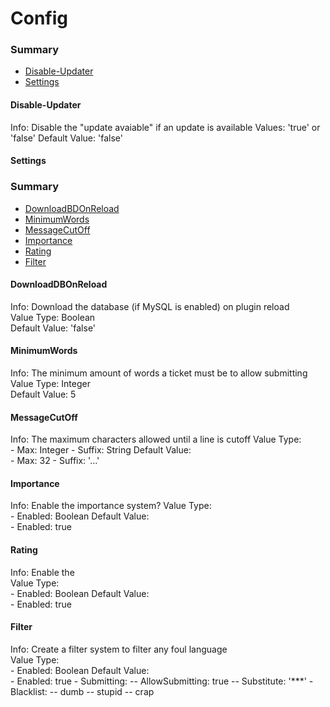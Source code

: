 # Config #

### Summary ###
- [Disable-Updater](#user-content-disable-updater)
- [Settings](#user-content-settings)

#### Disable-Updater ####
  Info: Disable the "update avaiable" if an update is available
  Values: 'true' or 'false'
  Default Value: 'false'

#### Settings ####
  ### Summary ###
  - [DownloadBDOnReload](#user-content-downloaddbonreload)
  - [MinimumWords](#user-content-minimumwords)
  - [MessageCutOff](#user-content-messagecutoff)
  - [Importance](#user-content-importance)
  - [Rating](#user-content-rating)
  - [Filter](#user-content-filter)
  
  #### DownloadDBOnReload ####
  Info: Download the database (if MySQL is enabled) on plugin reload  
  Value Type: Boolean  
  Default Value: 'false'
  
  #### MinimumWords ####
  Info: The minimum amount of words a ticket must be to allow submitting  
  Value Type: Integer  
  Default Value: 5
  
  #### MessageCutOff ####
  Info: The maximum characters allowed until a line is cutoff
  Value Type:  
    - Max: Integer
    - Suffix: String
  Default Value:  
    - Max: 32
    - Suffix: '...'
  
  #### Importance ####
  Info: Enable the importance system?
  Value Type:   
    - Enabled: Boolean
  Default Value:  
    - Enabled: true
  
  #### Rating ####
  Info: Enable the   
  Value Type:  
    - Enabled: Boolean
  Default Value:  
    - Enabled: true
  
  #### Filter ####
  Info: Create a filter system to filter any foul language  
  Value Type:  
    - Enabled: Boolean
  Default Value:  
    - Enabled: true
    - Submitting:
      -- AllowSubmitting: true
      -- Substitute: '***'
    - Blacklist:
      -- dumb
      -- stupid
      -- crap
